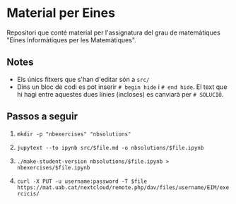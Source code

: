 # Material per Eines

Repositori que conté material per l'assignatura del grau de matemàtiques "Eines Informàtiques per les Matemàtiques".


## Notes

- Els únics fitxers que s'han d'editar són a `src/`
- Dins un bloc de codi es pot inserir `# begin hide` i `# end hide`. El text
  que hi hagi entre aquestes dues línies (incloses) es canviarà per `# SOLUCIÓ`.

## Passos a seguir

1. `mkdir -p "nbexercises" "nbsolutions"`

2. `jupytext --to ipynb src/$file.md -o nbsolutions/$file.ipynb`

3. `./make-student-version nbsolutions/$file.ipynb > nbexercises/$file.ipynb`

4. `curl -X PUT -u username:password -T $file https://mat.uab.cat/nextcloud/remote.php/dav/files/username/EIM/exercicis/`
